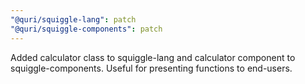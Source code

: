 ```yaml
---
"@quri/squiggle-lang": patch
"@quri/squiggle-components": patch
---
```


Added calculator class to squiggle-lang and calculator component to squiggle-components. Useful for presenting functions to end-users.
